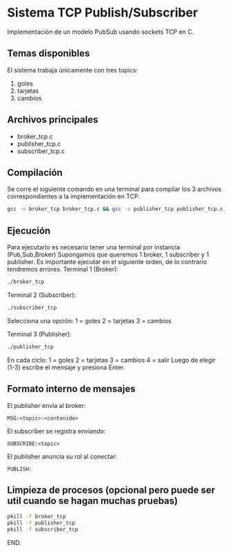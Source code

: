 # Sistema TCP Publish/Subscriber

Implementación  de un modelo PubSub usando sockets TCP en C.

## Temas disponibles

El sistema trabaja únicamente con tres topics:
1. goles
2. tarjetas
3. cambios

## Archivos principales
- broker_tcp.c
- publisher_tcp.c
- subscriber_tcp.c

## Compilación

Se corre el siguiente comando en una terminal para compilar los 3 archivos correspondientes a la implementación en TCP. 
```bash
gcc -o broker_tcp broker_tcp.c && gcc -o publisher_tcp publisher_tcp.c && gcc -o subscriber_tcp subscriber_tcp.c
```

## Ejecución

Para ejecutarlo es necesario tener una terminal por instancia (Pub,Sub,Broker)
Supongamos que queremos 1 broker, 1 subscriber y 1 publisher. Es importante ejecutar en el siguiente orden, de lo contrario tendremos errores.
Terminal 1 (Broker):
```bash
./broker_tcp
```

Terminal 2 (Subscriber):
```bash
./subscriber_tcp
```
Selecciona una opción:
1 = goles
2 = tarjetas
3 = cambios

Terminal 3 (Publisher):
```bash
./publisher_tcp
```
En cada ciclo:
1 = goles
2 = tarjetas
3 = cambios
4 = salir
Luego de elegir (1-3) escribe el mensaje y presiona Enter.

## Formato interno de mensajes

El publisher envía al broker:
```
MSG:<topic>:<contenido>
```
El subscriber se registra enviando:
```
SUBSCRIBE:<topic>
```
El publisher anuncia su rol al conectar:
```
PUBLISH:
```

## Limpieza de procesos (opcional pero puede ser util cuando se hagan muchas pruebas)
```bash
pkill -f broker_tcp
pkill -f publisher_tcp
pkill -f subscriber_tcp
```

END.